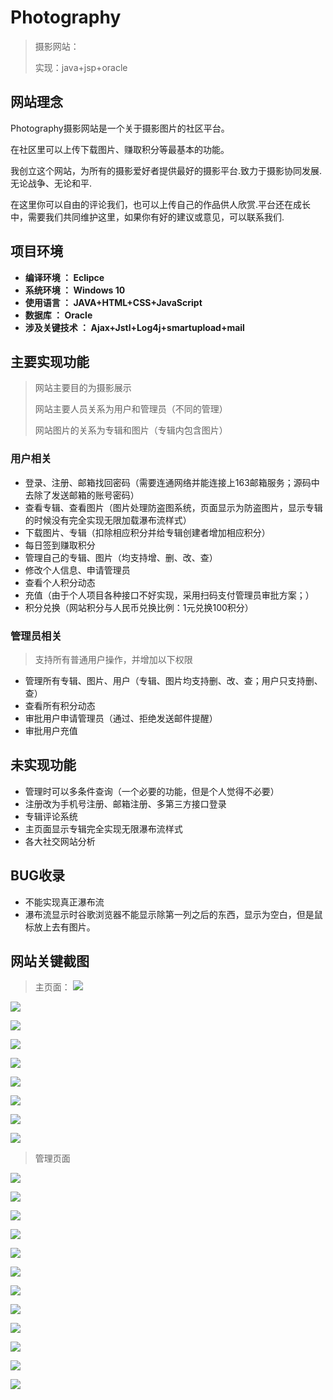 # Photography

> 摄影网站：
> 
> 实现：java+jsp+oracle

## 网站理念

Photography摄影网站是一个关于摄影图片的社区平台。

在社区里可以上传下载图片、赚取积分等最基本的功能。

我创立这个网站，为所有的摄影爱好者提供最好的摄影平台.致力于摄影协同发展.无论战争、无论和平.

在这里你可以自由的评论我们，也可以上传自己的作品供人欣赏.平台还在成长中，需要我们共同维护这里，如果你有好的建议或意见，可以联系我们.

## 项目环境


- <b>编译环境 ： Eclipce</b>
- <b>系统环境 ： Windows 10</b>
- <b>使用语言 ： JAVA+HTML+CSS+JavaScript</b>
- <b>数据库 ： Oracle</b>
- <b>涉及关键技术 ： Ajax+Jstl+Log4j+smartupload+mail</b>

## 主要实现功能

> 网站主要目的为摄影展示
> 
> 网站主要人员关系为用户和管理员（不同的管理）
> 
> 网站图片的关系为专辑和图片（专辑内包含图片）

### 用户相关

- 登录、注册、邮箱找回密码（需要连通网络并能连接上163邮箱服务；源码中去除了发送邮箱的账号密码）
- 查看专辑、查看图片（图片处理防盗图系统，页面显示为防盗图片，显示专辑的时候没有完全实现无限加载瀑布流样式）
- 下载图片、专辑（扣除相应积分并给专辑创建者增加相应积分）
- 每日签到赚取积分
- 管理自己的专辑、图片（均支持增、删、改、查）
- 修改个人信息、申请管理员
- 查看个人积分动态
- 充值（由于个人项目各种接口不好实现，采用扫码支付管理员审批方案；）
- 积分兑换（网站积分与人民币兑换比例：1元兑换100积分）


### 管理员相关

> 支持所有普通用户操作，并增加以下权限

- 管理所有专辑、图片、用户（专辑、图片均支持删、改、查；用户只支持删、查）
- 查看所有积分动态
- 审批用户申请管理员（通过、拒绝发送邮件提醒）
- 审批用户充值

## 未实现功能

- 管理时可以多条件查询（一个必要的功能，但是个人觉得不必要）
- 注册改为手机号注册、邮箱注册、多第三方接口登录
- 专辑评论系统
- 主页面显示专辑完全实现无限瀑布流样式
- 各大社交网站分析

## BUG收录

- 不能实现真正瀑布流
- 瀑布流显示时谷歌浏览器不能显示除第一列之后的东西，显示为空白，但是鼠标放上去有图片。

## 网站关键截图

> 主页面：
![](https://i.imgur.com/H08zyw8.jpg)

![](https://i.imgur.com/wit8gxh.jpg)

![](https://i.imgur.com/v0Guujw.jpg)

![](https://i.imgur.com/jXyllgL.jpg)

![](https://i.imgur.com/tds8vFa.png)

![](https://i.imgur.com/6mW0vt5.png)

![](https://i.imgur.com/VWGhkzk.png)

![](https://i.imgur.com/CaHe8te.png)

![](https://i.imgur.com/RbviAR3.png)

> 管理页面

![](https://i.imgur.com/Pq33WNN.png)

![](https://i.imgur.com/jUV0GZ1.png)

![](https://i.imgur.com/8QJYIT5.png)

![](https://i.imgur.com/rfsvCjI.png)

![](https://i.imgur.com/HdEVcbF.png)

![](https://i.imgur.com/W5PRLeS.png)

![](https://i.imgur.com/DnhUMeo.png)

![](https://i.imgur.com/CA9DWCW.png)

![](https://i.imgur.com/SOKLJ1U.png)

![](https://i.imgur.com/mZQQY26.png)

![](https://i.imgur.com/M2nHode.png)

![](https://i.imgur.com/osJjPQO.png)